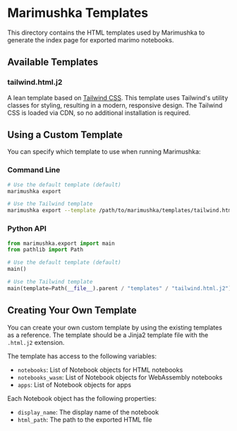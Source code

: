 # Marimushka Templates

This directory contains the HTML templates used by Marimushka to generate the index
page for exported marimo notebooks.

## Available Templates

### tailwind.html.j2

A lean template based on [Tailwind CSS](https://tailwindcss.com/).
This template uses Tailwind's utility
classes for styling, resulting in a modern, responsive design.
The Tailwind CSS is loaded via CDN, so no additional installation is required.

## Using a Custom Template

You can specify which template to use when running Marimushka:

### Command Line

```bash
# Use the default template (default)
marimushka export

# Use the Tailwind template
marimushka export --template /path/to/marimushka/templates/tailwind.html.j2
```

### Python API

```python
from marimushka.export import main
from pathlib import Path

# Use the default template (default)
main()

# Use the Tailwind template
main(template=Path(__file__).parent / "templates" / "tailwind.html.j2")
```

## Creating Your Own Template

You can create your own custom template by using the existing templates
as a reference. The template should be a Jinja2 template
file with the `.html.j2` extension.

The template has access to the following variables:

- `notebooks`: List of Notebook objects for HTML notebooks
- `notebooks_wasm`: List of Notebook objects for WebAssembly notebooks
- `apps`: List of Notebook objects for apps

Each Notebook object has the following properties:

- `display_name`: The display name of the notebook
- `html_path`: The path to the exported HTML file
